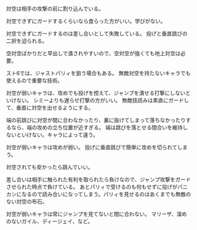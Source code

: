 対空は相手の攻撃の前に割り込んでいる。

対空できずにガードするくらいなら食らった方がいい。学びがない。

対空できずにガードするのは差し合いとして失敗している。
投げと垂直跳びの二択を迫られる。

空対空ばかりだと早出しで潰されやすいので、空対空が強くても地上対空は必要。

スト6では、ジャストパリィを狙う場合もある。
無敵対空を持たないキャラでも使えるので重要な技術。

対空が弱いキャラは、攻めでも投げを控えて、ジャンプを潰せる打撃にしないといけない。
シミーよりも遅らせ打撃の方がいい。
無敵技読みは素直にガードして、垂直に対空を出せるようにする。

端の前跳びに対空が間に合わなかったり、裏に抜けてしまって落ちなかったりするなら、端の攻めの立ち位置が近すぎる。
端は跳びを落とせる間合いを維持しないといけない。キャラによって違う。

対空が弱いキャラは攻めが弱い。
投げに垂直跳びで簡単に攻めを切られてしまう。

対空されても安かったら跳んでいい。

差し合いは相手に触られた有利を取られたら負けなので、ジャンプ攻撃をガードさせられた時点で負けている。
あとパリィで受けるのも何もせずに投げがパニカンになるので読み合いになってしまう。パリィを見せるのはあくまでも無敵のない対空の布石。

対空が弱いキャラは常にジャンプを見てないと間に合わない。
マリーザ、溜めのないガイル、ディージェイ、など。
